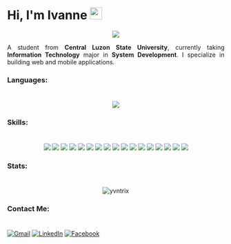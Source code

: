 
# Hi, I'm Ivanne <img src="https://media.giphy.com/media/hvRJCLFzcasrR4ia7z/giphy.gif" width="28">

<p align='center'>
  <img src='https://readme-typing-svg.herokuapp.com/?size=24&duration=4700&color=F73A55&center=true&vCenter=true&height=45&lines=Aspiring+web+or+app+developer+;Always+learning+new+things;What+brings+you+here+%3F;Contact+me+%F0%9F%94%BD'/>
</p>

 <p style="text-align:justify">A student from <b>Central Luzon State University</b>, currently taking <b>Information Technology</b> major in <b>System Development</b>. I specialize in building web and mobile applications.
</p>



### Languages:
#
<p align='center'>
  <img src='https://github-readme-stats.vercel.app/api/top-langs/?username=yvntrix&theme=dracula'/>
</p>


### Skills:
#
<p align='center'> 
  <img src='https://img.shields.io/badge/html5-%23E34F26.svg?style=for-the-badge&logo=html5&logoColor=white'/>
  <img src='https://img.shields.io/badge/css3-%231572B6.svg?style=for-the-badge&logo=css3&logoColor=white'/>
  <img src='https://img.shields.io/badge/javascript-%23323330.svg?style=for-the-badge&logo=javascript&logoColor=%23F7DF1E'/>
  <img src='https://img.shields.io/badge/java-%23ED8B00.svg?style=for-the-badge&logo=java&logoColor=white'/>
  <img src='https://img.shields.io/badge/php-%23777BB4.svg?style=for-the-badge&logo=php&logoColor=white'/>
  <img src='https://img.shields.io/badge/typescript-%23007ACC.svg?style=for-the-badge&logo=typescript&logoColor=white'/>
  <img src='https://img.shields.io/badge/Android%20Studio-3DDC84.svg?style=for-the-badge&logo=android-studio&logoColor=white'/>
  <img src='https://img.shields.io/badge/Visual%20Studio%20Code-0078d7.svg?style=for-the-badge&logo=visual-studio-code&logoColor=white'/>
  <img src='https://img.shields.io/badge/bootstrap-%23563D7C.svg?style=for-the-badge&logo=bootstrap&logoColor=white'/>
  <img src='https://img.shields.io/badge/jquery-%230769AD.svg?style=for-the-badge&logo=jquery&logoColor=white'/>
  <img src='https://img.shields.io/badge/angular.js-%23E23237.svg?style=for-the-badge&logo=angularjs&logoColor=white'/>
  <img src='https://img.shields.io/badge/react-%2320232a.svg?style=for-the-badge&logo=react&logoColor=%2361DAFB'/>
  <img src='https://img.shields.io/badge/React_Router-CA4245?style=for-the-badge&logo=react-router&logoColor=white'/>
  <img src='https://img.shields.io/badge/Firebase-039BE5?style=for-the-badge&logo=Firebase&logoColor=white)'/>
  <img src='https://img.shields.io/badge/mysql-%2300f.svg?style=for-the-badge&logo=mysql&logoColor=white'/>
  <img src='https://img.shields.io/badge/netlify-%23000000.svg?style=for-the-badge&logo=netlify&logoColor=#00C7B7'/>
  <img src='https://img.shields.io/badge/adobe%20photoshop-%2331A8FF.svg?style=for-the-badge&logo=adobe%20photoshop&logoColor=white'/>
</p>


### Stats:
#
<p align="center" >
  <img align="center" src="https://github-readme-streak-stats.herokuapp.com/?user=yvntrix&theme=dracula" alt="yvntrix" />
</p>

### Contact Me:
#
[![Gmail](https://img.shields.io/badge/Gmail-D14836?style=for-the-badge&logo=gmail&logoColor=white)](mailto:ivannerencel28@gmail.com)
[![LinkedIn](https://img.shields.io/badge/LinkedIn-0077B5?style=for-the-badge&logo=linkedin&logoColor=white)](https://www.linkedin.com/in/yvntrix/)
[![Facebook](https://img.shields.io/badge/Facebook-%231877F2.svg?style=for-the-badge&logo=Facebook&logoColor=white)]([https://www.linkedin.com/in/yvntrix/](https://www.facebook.com/yvntrix/))
